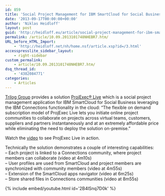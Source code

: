 ```yaml
---
id: 859
title: 'Social Project Management for IBM SmartCloud for Social Business'
date: '2013-09-17T00:00:00+00:00'
author: 'Niklas Heidloff'
layout: post
guid: 'http://heidloff.eu/article/social-project-management-for-ibm-smartcloud-for-social-business/'
permalink: /article/10.09.2013101748NHEBR7.htm/
URL_before_HTML_Import:
    - 'http://heidloff.net/nh/home.nsf/article.xsp?id=/3.html'
accesspresslite_sidebar_layout:
    - right-sidebar
custom_permalink:
    - article/10.09.2013101748NHEBR7.htm/
dsq_thread_id:
    - '4382084771'
categories:
    - Articles
---
```


[Trilog Group](http://triloggroup.com/) provides a solution [ProjExec® Live](http://triloggroup.com/portal/website/projexeclive.xsp) which is a social project management application for IBM SmartCloud for Social Business leveraging the IBM Connections functionality in the cloud: “The flexible on demand subscription model of ProjExec Live lets you initiate online project communities to collaborate on projects across virtual teams, customers, suppliers and partners instantaneously and at an extremely affordable price while eliminating the need to deploy the solution on-premise.”

Watch the [video](http://www.youtube.com/watch?v=2B4lSnq7D0k) to see ProjExec Live in action.

Technically the solution demonstrates a couple of interesting capabilities:  
– Each project is linked to a Connections community, where project members can collaborate (video at 4m10s)  
– User profiles are used from SmartCloud and project members are synchronized with community members (video at 4m55s)  
– Extension of the SmartCloud apps navigator (video at 6m25s)  
– Store shared files in Connections communities (video at 8m55s)

{% include embed/youtube.html id='2B4lSnq7D0k' %}